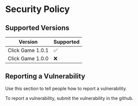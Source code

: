 # Security Policy

## Supported Versions

| Version          | Supported          |
| ---------------- | ------------------ |
| Click Game 1.0.1 | :white_check_mark: |
| Click Game 1.0.0 | :x:                |

## Reporting a Vulnerability

Use this section to tell people how to report a vulnerability.

To report a vulnerability, submit the vulnerability in the github.
